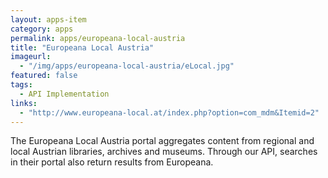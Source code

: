 ```yaml
---
layout: apps-item
category: apps
permalink: apps/europeana-local-austria
title: "Europeana Local Austria"
imageurl:
  - "/img/apps/europeana-local-austria/eLocal.jpg"
featured: false
tags: 
  - API Implementation
links:
  - "http://www.europeana-local.at/index.php?option=com_mdm&Itemid=2"
---
```


The Europeana Local Austria portal aggregates content from regional and local Austrian libraries, archives and museums. Through our API, searches in their portal also return results from Europeana.